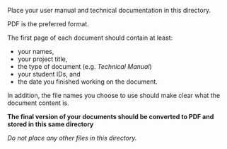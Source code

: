 Place your user manual and technical documentation in this directory.

PDF is the preferred format.

The first page of each document should contain at least:

- your names,
- your project title,
- the type of document (e.g. *Technical Manual*)
- your student IDs, and
- the date you finished working on the document.

In addition, the file names you choose to use should make clear what the document content is.

**The final version of your documents should be converted to PDF and stored in this same directory**

*Do not place any other files in this directory.*
